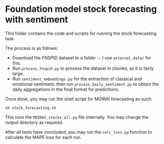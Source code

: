 # Foundation model stock forecasting with sentiment

This folder contains the code and scripts for running the stock forecasting task.

The process is as follows:
- Download the FNSPID dataset to a folder -- I use `external_data/` for this.
- Run `process_fnspid.py` to process the dataset in chunks, as it is fairly large.
- Run `sentiment_embeddings.py` for the extraction of classical and emotional sentiment, then run `process_daily_sentiment.py` to obtain the daily aggregations in the final format for predictions.

Once done, you may run the shell script for MOIRAI forecasting as such:
```shell
sh stock_forecasting.sh
```
This runs the `MOIRAI_stocks_all.py` file internally. You may change the output directory as required. 

After all tests have concluded, you may run the `calc_loss.py` function to calculate the MAPE loss for each run.
